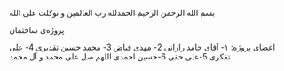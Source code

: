 بسم الله الرحمن الرحیم
الحمدلله رب العالمین
و توکلت علی الله

پروژه‌ی ساختمان

اعضای پروژه:
۱- آقای حامد رازانی
2- مهدی فیاض
3- محمد حسین تقدیری
4- علی تفکری
5-علی حقی
6-حسین احمدی
اللهم صل علی محمد و آل محمد